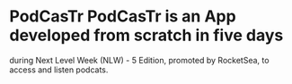 # PodCasTr PodCasTr is an App developed from scratch in five days
during Next Level Week (NLW) - 5 Edition, promoted by RocketSea,
to access and listen podcats.

